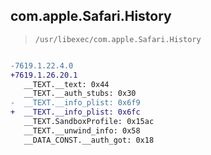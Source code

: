 ## com.apple.Safari.History

> `/usr/libexec/com.apple.Safari.History`

```diff

-7619.1.22.4.0
+7619.1.26.20.1
   __TEXT.__text: 0x44
   __TEXT.__auth_stubs: 0x30
-  __TEXT.__info_plist: 0x6f9
+  __TEXT.__info_plist: 0x6fc
   __TEXT.SandboxProfile: 0x15ac
   __TEXT.__unwind_info: 0x58
   __DATA_CONST.__auth_got: 0x18

```
